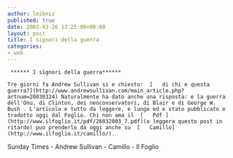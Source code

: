 ```yaml
---
author: leibniz
published: true
date: 2003-03-26 13:25:00+00:00
layout: post
title: I signori della guerra
categories:
- web
---
```


	 ****** I signori della guerra******
	
	Tre giorni fa Andrew Sullivan si e chiesto:  [   di chi e questa guerra?](http://www.andrewsullivan.com/main_article.php?artnum=20030324) Naturalmente ha dato anche una risposta: e la guerra dell'Onu, di Clinton, dei neoconservatori, di Blair e di George W. Bush . L'articolo e tutto da leggere, e lungo ed e stato pubblicato e tradotto oggi dal Foglio. Chi non ama il  [   Pdf ](http://www.ilfoglio.it/pdf/26032003_7.pdf)(o leggera questo post in ritardo) puo prenderlo da oggi anche su  [   Camillo](http://www.ilfoglio.it/camillo/).
  Sunday Times - Andrew Sullivan - Camillo - Il Foglio